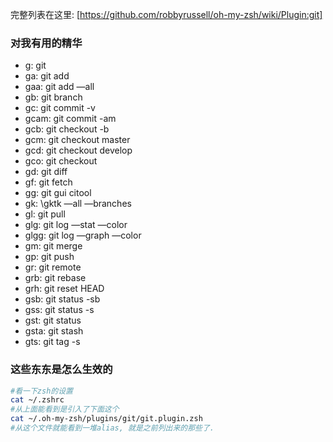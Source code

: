 完整列表在这里: [https://github.com/robbyrussell/oh-my-zsh/wiki/Plugin:git]

### 对我有用的精华

- g: git
- ga: git add
- gaa: git add —all
- gb: git branch
- gc: git commit -v
- gcam: git commit -am
- gcb: git checkout -b
- gcm: git checkout master
- gcd: git checkout develop
- gco: git checkout
- gd: git diff
- gf: git fetch
- gg: git gui citool
- gk: \gktk —all —branches
- gl: git pull
- glg: git log —stat —color
- glgg: git log —graph —color
- gm: git merge
- gp: git push
- gr: git remote
- grb: git rebase
- grh: git reset HEAD
- gsb: git status -sb
- gss: git status -s
- gst: git status
- gsta: git stash
- gts: git tag -s

### 这些东东是怎么生效的

```sh
#看一下zsh的设置
cat ~/.zshrc
#从上面能看到是引入了下面这个
cat ~/.oh-my-zsh/plugins/git/git.plugin.zsh
#从这个文件就能看到一堆alias, 就是之前列出来的那些了.
```

